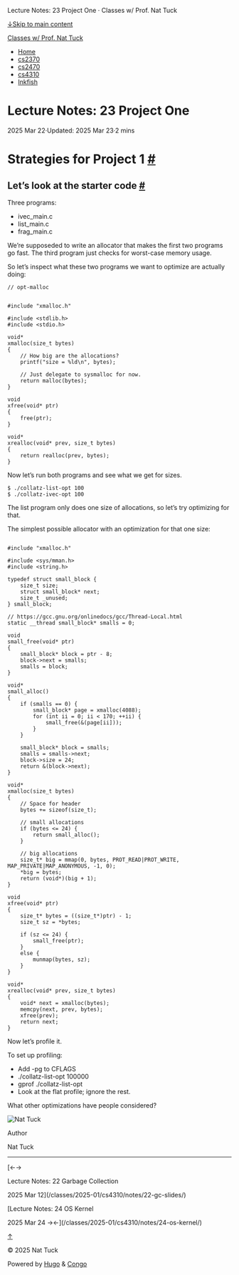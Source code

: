 Lecture Notes: 23 Project One · Classes w/ Prof. Nat Tuck



[↓Skip to main content](#main-content)

[Classes w/ Prof. Nat Tuck](/)

* [Home](/)
* [cs2370](/classes/2025-01/cs2370/)
* [cs2470](/classes/2025-01/cs2470/)
* [cs4310](/classes/2025-01/cs4310/)
* [Inkfish](https://inkfish.homework.quest/)

Lecture Notes: 23 Project One
=============================

2025 Mar 22·Updated: 2025 Mar 23·2 mins

Strategies for Project 1 [#](#strategies-for-project-1)
=======================================================

Let’s look at the starter code [#](#lets-look-at-the-starter-code)
------------------------------------------------------------------

Three programs:

* ivec\_main.c
* list\_main.c
* frag\_main.c

We’re supposeded to write an allocator that makes the first two programs
go fast. The third program just checks for worst-case memory usage.

So let’s inspect what these two programs we want to optimize are actually doing:

```
// opt-malloc


#include "xmalloc.h"

#include <stdlib.h>
#include <stdio.h>

void*
xmalloc(size_t bytes)
{
    // How big are the allocations?
    printf("size = %ld\n", bytes);
    
    // Just delegate to sysmalloc for now.
    return malloc(bytes);
}

void
xfree(void* ptr)
{
    free(ptr);
}

void*
xrealloc(void* prev, size_t bytes)
{
    return realloc(prev, bytes);
}

```

Now let’s run both programs and see what we get for sizes.

```
$ ./collatz-list-opt 100
$ ./collatz-ivec-opt 100

```

The list program only does one size of allocations, so let’s try
optimizing for that.

The simplest possible allocator with an optimization for that one size:

```

#include "xmalloc.h"

#include <sys/mman.h>
#include <string.h>

typedef struct small_block {
    size_t size;
    struct small_block* next;
    size_t _unused;
} small_block;

// https://gcc.gnu.org/onlinedocs/gcc/Thread-Local.html
static __thread small_block* smalls = 0;

void
small_free(void* ptr)
{
    small_block* block = ptr - 8;
    block->next = smalls;
    smalls = block;
}

void*
small_alloc()
{
    if (smalls == 0) {
        small_block* page = xmalloc(4088);
        for (int ii = 0; ii < 170; ++ii) {
            small_free(&(page[ii]));
        }
    }

    small_block* block = smalls;
    smalls = smalls->next;
    block->size = 24;
    return &(block->next);
}

void*
xmalloc(size_t bytes)
{
    // Space for header
    bytes += sizeof(size_t);

    // small allocations
    if (bytes <= 24) {
        return small_alloc();
    }

    // big allocations
    size_t* big = mmap(0, bytes, PROT_READ|PROT_WRITE, MAP_PRIVATE|MAP_ANONYMOUS, -1, 0);
    *big = bytes;
    return (void*)(big + 1);
}

void
xfree(void* ptr)
{
    size_t* bytes = ((size_t*)ptr) - 1;
    size_t sz = *bytes;

    if (sz <= 24) {
        small_free(ptr);
    }
    else {
        munmap(bytes, sz);
    }
}

void*
xrealloc(void* prev, size_t bytes)
{
    void* next = xmalloc(bytes);
    memcpy(next, prev, bytes);
    xfree(prev);
    return next;
}

```

Now let’s profile it.

To set up profiling:

* Add -pg to CFLAGS
* ./collatz-list-opt 100000
* gprof ./collatz-list-opt
* Look at the flat profile; ignore the rest.

What other optimizations have people considered?

![Nat Tuck](/img/author.jpg)

Author

Nat Tuck

---

[←→

Lecture Notes: 22 Garbage Collection

2025 Mar 12](/classes/2025-01/cs4310/notes/22-gc-slides/)

[Lecture Notes: 24 OS Kernel

2025 Mar 24
→←](/classes/2025-01/cs4310/notes/24-os-kernel/)

[↑](#the-top "Scroll to top")

©
2025
Nat Tuck

Powered by [Hugo](https://gohugo.io/) & [Congo](https://github.com/jpanther/congo)